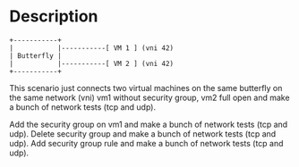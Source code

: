 # Description

```
+-----------+
|           |-----------[ VM 1 ] (vni 42)
| Butterfly |
|           |-----------[ VM 2 ] (vni 42)
+-----------+

```

This scenario just connects two virtual machines on the same butterfly
on the same network (vni) vm1 without security group, vm2 full open
and make a bunch of network tests (tcp and udp).

Add the security group on vm1 and make a bunch of network tests (tcp and udp).
Delete security group and make a bunch of network tests (tcp and udp).
Add security group rule and make a bunch of network tests (tcp and udp).
